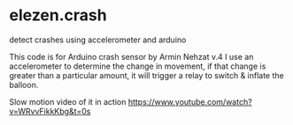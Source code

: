 # elezen.crash
detect crashes using accelerometer and arduino

This code is for Arduino crash sensor by Armin Nehzat v.4
I use an accelerometer to determine the change in movement, if that change is greater than a particular amount, it will trigger a relay to switch & inflate the balloon.

Slow motion video of it in action https://www.youtube.com/watch?v=WRvvFikkKbg&t=0s
